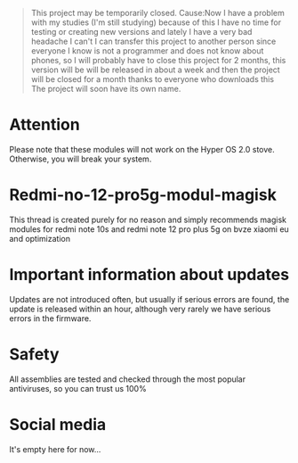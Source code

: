 > This project may be temporarily closed.
Cause:Now I have a problem with my studies (I'm still studying) because of this I have no time for testing or creating new versions and lately I have a very bad headache I can't I can transfer this project to another person since everyone I know is not a programmer and does not know about phones, so I will probably have to close this project for 2 months, this version will be will be released in about a week and then the project will be closed for a month thanks to everyone who downloads this 
> The project will soon have its own name. 
# Attention
Please note that these modules will not work on the Hyper OS 2.0 stove. Otherwise, you will break your system.
# Redmi-no-12-pro5g-modul-magisk
This thread is created purely for no reason and simply recommends magisk modules for redmi note 10s and redmi note 12 pro plus 5g on bvze xiaomi eu and optimization
# Important information about updates
Updates are not introduced often, but usually if serious errors are found, the update is released within an hour, although very rarely we have serious errors in the firmware. 
# Safety 
All assemblies are tested and checked through the most popular antiviruses, so you can trust us 100%
# Social media
It's empty here for now...
